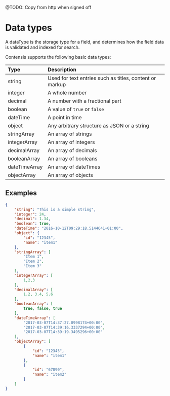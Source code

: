 @TODO: Copy from http when signed off
# Data types

A dataType is the storage type for a field, and determines how the field data is validated and indexed for search.

Contensis supports the following basic data types:

| Type | Description |
| :--- | :---------- |
| string | Used for text entries such as titles, content or markup |
| integer | A whole number |
| decimal | A number with a fractional part |
| boolean | A value of `true` or `false` |
| dateTime | A point in time |
| object | Any arbitrary structure as JSON or a string |
| stringArray | An array of strings |
| integerArray | An array of integers |
| decimalArray | An array of decimals |
| booleanArray | An array of booleans |
| dateTimeArray | An array of dateTimes |
| objectArray | An array of objects |


## Examples

```json
{
    "string": "This is a simple string",
    "integer": 24,
    "decimal": 1.34,
    "boolean": true,
    "dateTime": "2016-10-12T09:29:18.5144641+01:00",
    "object": {
        "id": "12345",
        "name": "item1"
    },
    "stringArray": [
        "Item 1",
        "Item 2",
        "Item 3"
    ],
    "integerArray": [
        1,2,3
    ],
    "decimalArray": [
        1.2, 3.4, 5.6
    ],
    "booleanArray": [
        true, false, true
    ],
    "dateTimeArray": [
        "2017-03-07T14:37:27.0998174+00:00",
        "2017-03-07T14:39:16.3337294+00:00",
        "2017-03-07T14:39:19.3495296+00:00"
    ],
    "objectArray": [
        {
            "id": "12345",
            "name": "item1"
        },
        {
            "id": "67890",
            "name": "item2"
        }
    ]
}
```
